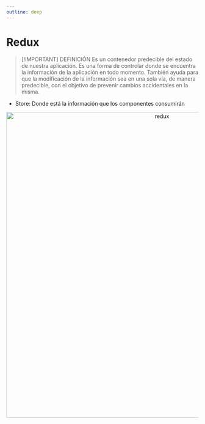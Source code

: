 ```yaml
---
outline: deep
---
```


# Redux
> [!IMPORTANT] DEFINICIÓN
> Es un contenedor predecible del estado de nuestra aplicación. Es una forma de controlar donde se encuentra la información de la aplicación en todo momento. También ayuda para que la modificación de la información sea en una sola vía, de manera predecible, con el objetivo de prevenir cambios accidentales en la misma.

* Store: Donde está la información que los componentes consumirán

<p align="center">
  <img src="/redux.png" width="800" alt="redux"/>
</p>